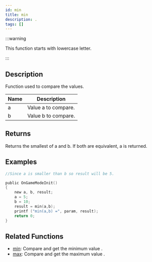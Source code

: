```yaml
---
id: min
title: min
description: .
tags: []
---
```


:::warning

This function starts with lowercase letter.

:::

## Description

Function used to compare the values.

| Name | Description         |
| ---- | ------------------- |
| a    | Value a to compare. |
| b    | Value b to compare. |

## Returns

Returns the smallest of a and b. If both are equivalent, a is returned.

## Examples

```c
//Since a is smaller than b so result will be 5.

public OnGameModeInit()
{
    new a, b, result;
    a = 5;
    b = 10;
    result = min(a,b);
    printf ("min(a,b) =", param, result);
    return 0;
}
```

## Related Functions

- [min](../functions/min.md): Compare and get the minimum value .
- [max](../functions/max.md): Compare and get the maximum value .
